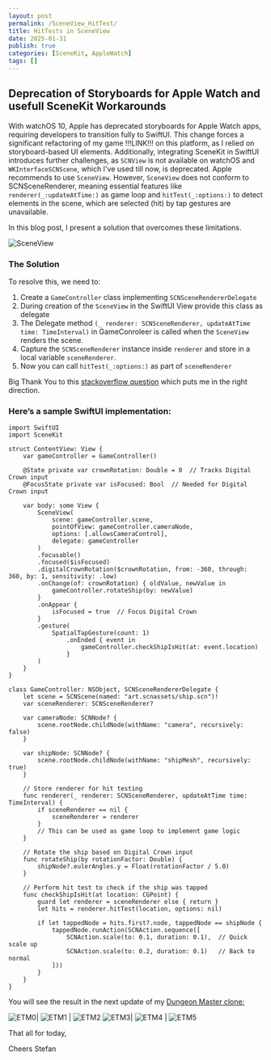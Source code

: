 ```yaml
---
layout: post
permalink: /SceneView_HitTest/
title: HitTests in SceneView 
date: 2025-01-31
publish: true
categories: [SceneKit, AppleWatch]
tags: []
---
```


## Deprecation of Storyboards for Apple Watch and usefull SceneKit Workarounds

With watchOS 10, Apple has deprecated storyboards for Apple Watch apps, requiring developers to transition fully to SwiftUI. This change forces a significant refactoring of my game !!!LINK!!! on this platform, as I relied on storyboard-based UI elements. Additionally, integrating SceneKit in SwiftUI introduces further challenges, as `SCNView` is not available on watchOS and `WKInterfaceSCNScene`, which I've used till now, is deprecated. Apple recommends to use `SceneView`. However, `SceneView` does not conform to SCNSceneRenderer, meaning essential features like `renderer(_:updateAtTime:)` as game loop and `hitTest(_:options:)` to detect elements in the scene, which are selected (hit) by tap gestures are unavailable.

In this blog post, I present a solution that overcomes these limitations.

![SceneView](/assets/2025/01/SveneView.png)


### The Solution
To resolve this, we need to:
1. Create a `GameController` class implementing `SCNSceneRendererDelegate`
2. During creation of the `SceneView` in the SwiftUI View provide this class as delegate
3. The Delegate method `(_ renderer: SCNSceneRenderer, updateAtTime time: TimeInterval)` in GameConroleer is called when the `SceneView` renders the scene.
4. Capture the `SCNSceneRenderer` instance inside `renderer` and store in a local variable `sceneRenderer`.
5. Now you can call `hitTest(_:options:)` as part of `sceneRenderer`

Big Thank You to this [stackoverflow question](https://stackoverflow.com/questions/62392363/swiftui-hittest-on-scenekit) which puts me in the right direction.

### Here’s a sample SwiftUI implementation:


```
import SwiftUI
import SceneKit

struct ContentView: View {
    var gameController = GameController()

    @State private var crownRotation: Double = 0  // Tracks Digital Crown input
    @FocusState private var isFocused: Bool  // Needed for Digital Crown input

    var body: some View {
        SceneView(
            scene: gameController.scene,
            pointOfView: gameController.cameraNode,
            options: [.allowsCameraControl],
            delegate: gameController
        )
        .focusable()
        .focused($isFocused)
        .digitalCrownRotation($crownRotation, from: -360, through: 360, by: 1, sensitivity: .low)
        .onChange(of: crownRotation) { oldValue, newValue in
            gameController.rotateShip(by: newValue)
        }
        .onAppear {
            isFocused = true  // Focus Digital Crown
        }
        .gesture(
            SpatialTapGesture(count: 1)
                .onEnded { event in
                    gameController.checkShipIsHit(at: event.location)
                }
        )
    }
}

class GameController: NSObject, SCNSceneRendererDelegate {
    let scene = SCNScene(named: "art.scnassets/ship.scn")!
    var sceneRenderer: SCNSceneRenderer?
    
    var cameraNode: SCNNode? {
        scene.rootNode.childNode(withName: "camera", recursively: false)
    }
    
    var shipNode: SCNNode? {
        scene.rootNode.childNode(withName: "shipMesh", recursively: true)
    }

    // Store renderer for hit testing
    func renderer(_ renderer: SCNSceneRenderer, updateAtTime time: TimeInterval) {
        if sceneRenderer == nil {
            sceneRenderer = renderer
        }
        // This can be used as game loop to implement game logic
    }

    // Rotate the ship based on Digital Crown input
    func rotateShip(by rotationFactor: Double) {
        shipNode?.eulerAngles.y = Float(rotationFactor / 5.0)
    }
    
    // Perform hit test to check if the ship was tapped
    func checkShipIsHit(at location: CGPoint) {
        guard let renderer = sceneRenderer else { return }
        let hits = renderer.hitTest(location, options: nil)
        
        if let tappedNode = hits.first?.node, tappedNode == shipNode {
            tappedNode.runAction(SCNAction.sequence([
                SCNAction.scale(to: 0.1, duration: 0.1),  // Quick scale up
                SCNAction.scale(to: 0.2, duration: 0.1)   // Back to normal
            ]))
        }
    }
} 
```


You will see the result in the next update of my [Dungeon Master clone:](https://apps.apple.com/app/id1502853397) 

![ETM0](/assets/2025/01/ETM0.png)| ![ETM1](/assets/2025/01/ETM1.png) | ![ETM2](/assets/2025/01/ETM2.png)
![ETM3](/assets/2025/01/ETM3.png)| ![ETM4](/assets/2025/01/ETM4.png) | ![ETM5](/assets/2025/01/ETM5.png)

That all for today,

Cheers Stefan